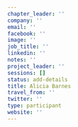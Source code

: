 ```yaml
---
chapter_leader: ''
company: ''
email: ''
facebook: ''
image: ''
job_title: ''
linkedin: ''
notes: ''
project_leader: ''
sessions: []
status: add-details
title: Alicia Barnes
travel_from: ''
twitter: ''
type: participant
website: ''
---
```


<!-- put more details about participant here -->
